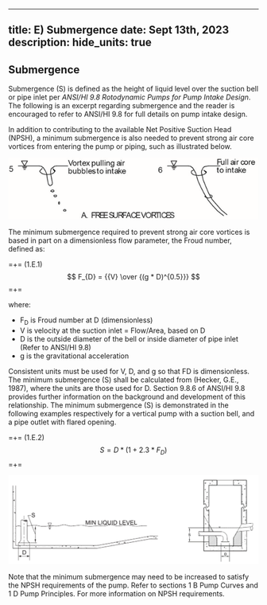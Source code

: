-----
title: E) Submergence
date:  Sept 13th, 2023
description: 
hide_units: true
-----

## Submergence

Submergence (S) is defined as the height of liquid level over the suction bell or pipe inlet per *ANSI/HI 9.8 Rotodynamic Pumps for Pump Intake Design*. The following is an excerpt regarding submergence and the reader is encouraged to refer to ANSI/HI 9.8 for full details on pump intake design. 

In addition to contributing to the available Net Positive Suction Head (NPSH), a minimum submergence is also needed to prevent strong air core vortices from entering the pump or piping, such as illustrated below. 

![](./submergence1.png "")

The minimum submergence required to prevent strong air core vortices is based in part on a dimensionless flow parameter, the Froud number, defined as:

=+=
<span class= equation-label >(1.E.1)</span>
$$ F_{D} = {{V} \over {(g * D)^{0.5}}} $$
=+=

where: 

- F<sub>D</sub> is Froud number at D (dimensionless)
- V is velocity at the suction inlet = Flow/Area, based on D
- D is the outside diameter of the bell or inside diameter of pipe inlet (Refer to ANSI/HI 9.8)
- g is the gravitational acceleration

Consistent units must be used for V, D, and g so that FD is dimensionless. The minimum submergence (S) shall be calculated from (Hecker, G.E., 1987), where the units are those used for D. Section 9.8.6 of ANSI/HI 9.8 provides further information on the background and development of this relationship. The minimum submergence (S) is demonstrated in the following examples respectively for a vertical pump with a suction bell, and a pipe outlet with flared opening.

=+=
<span class= equation-label >(1.E.2)</span>
$$ S = D * (1 + 2.3 * F_{D}) $$
=+=

![](./submergence_combined.png "") 

Note that the minimum submergence may need to be increased to satisfy the NPSH requirements of the pump. Refer to sections 1 B Pump Curves and 1 D Pump Principles. For more information on NPSH requirements. 
